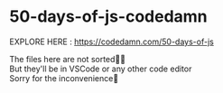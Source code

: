 # 50-days-of-js-codedamn

EXPLORE HERE : https://codedamn.com/50-days-of-js

The files here are not sorted🤷‍♂️<br>But they'll be in VSCode or any other code editor<br>Sorry for the inconvenience🙂
